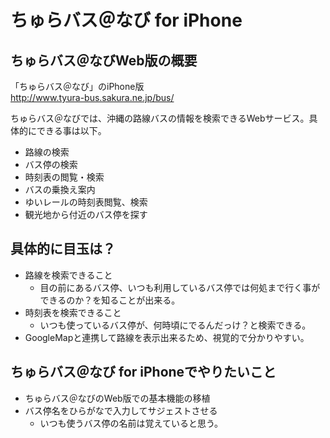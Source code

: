 # ちゅらバス＠なび for iPhone
## ちゅらバス＠なびWeb版の概要
「ちゅらバス＠なび」のiPhone版  
http://www.tyura-bus.sakura.ne.jp/bus/  

ちゅらバス＠なびでは、沖縄の路線バスの情報を検索できるWebサービス。具体的にできる事は以下。

- 路線の検索
- バス停の検索
- 時刻表の閲覧・検索
- バスの乗換え案内
- ゆいレールの時刻表閲覧、検索
- 観光地から付近のバス停を探す

## 具体的に目玉は？
- 路線を検索できること
  - 目の前にあるバス停、いつも利用しているバス停では何処まで行く事ができるのか？を知ることが出来る。
- 時刻表を検索できること
  - いつも使っているバス停が、何時頃にでるんだっけ？と検索できる。
- GoogleMapと連携して路線を表示出来るため、視覚的で分かりやすい。

## ちゅらバス＠なび for iPhoneでやりたいこと
- ちゅらバス＠なびのWeb版での基本機能の移植
- バス停名をひらがなで入力してサジェストさせる
  - いつも使うバス停の名前は覚えていると思う。
  - なにげによく使いそうな機能だと思う。
- そのバスからいけるバス停の一覧を表示させる、またバス停をGoogleMapで表示出来るようにする
- お気に入りバス停機能とか付けたい。
- お気に入り路線機能も

## そもそも路線バスを使っている人はいるのか
- 沖縄はマイカー文化
- 自分も沖縄に住んでいたときは、オートバイや車で移動していた
- どれぐらい使っている人がいるのか調べたい…
  - webアンケートフォーム
  - ぐぐる、調べる、なにか統計情報出している人とかいないんスカ。。。
  - Webでリサーチ
- ちなみにちゅらバス＠なびの反響は？
  - 意外に御反応を頂いている。
    - こちらの方など http://blog.ritou.com/article/54190655.html


## 運用するときのリスク
- 情報が古い！嘘つき！
  - 情報が腐ってしまうリスク
- ちょっとー、勝手に情報使わないでもらえます？
  - バス会社からのクレームのリスク
- あれー？前見た時と情報違うんですけどー
  - XSSとか使った表示内容の改版のリスク
- おれがつくった！おれがつくった！のリスク
  - 学校で作成しました。昨年度の先輩の引継ぎで開発しました。そして運用は先生が行なっています
  - 今のところ先生に全てを移管している様な状況、と思う。
    - 誰の著作権なんだリスク
	  - みんなのもの、ということで。

## 対策とか
- 情報が腐ってしまうリスク
  - 路線の情報が変わっている場合は、利用者からご指摘を頂きやすいようにする
    - 運用は学生の時の先生が行なっていますが、利用者からのご指摘はあるようでデータベースの反映を行なっているそうです。
  - アプリ側でも指摘を送りやすいように、リンクを設けるなどと。

## そもそも何でiPhoneで作りたいの？
- スマートフォンに対応させたほうが、AndroidでもiPhoneでも見れるという点で良くないか
- わざわざネイティブアプリで作る理由とはいかに

- 作りたいから。
  - というのは半分ウソで、半分はホント。趣味なので「作りたいから作る」でOKだと思う。
  - あと、最近HTTP連携のiPhoneアプリを作ったので知識が温かいうちに作るとサクッと作れるので。
    - 路線情報をjsonで返す作りは既存である。それをNSURLConnectionで呼んでTableViewControllerに乗っけることで路線表示の基本的な実装は終わりそう。
  - 勉強の為に、という部分が大きい。
  - NSURLConnectionを使っていたが、よさそうなライブラリを見つけたので使ってみたい。
    - R9HTTPRequest

## Json APIインターフェース仕様書
- どのurlを叩けばどのような値が返ってくるのか、今一度まとめないといけない
  - わかればiPhoneではクエリ組み立ててRequest投げる
    - とりあえずその大切なところのがiPhoneで動くところを見るだけでもテンション上がりそう…！
